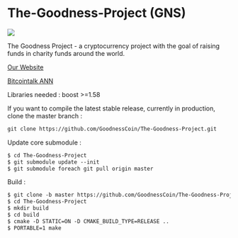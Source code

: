 # The-Goodness-Project (GNS)
![](https://i.paste.pics/014eecc6d1ee9dce3fba36f376a9c7a8.png)

The Goodness Project - a cryptocurrency project with the goal of raising funds in charity funds around the world.

[Our Website](https://goodnesscoin.xyz/)

[Bitcointalk ANN](https://bitcointalk.org/index.php?topic=5155791.0)

Libraries needed : boost >=1.58

If you want to compile the latest stable release, currently in production, clone the master branch :

```html
git clone https://github.com/GoodnessCoin/The-Goodness-Project.git
```

Update core submodule :

```html
$ cd The-Goodness-Project
$ git submodule update --init
$ git submodule foreach git pull origin master
```

Build :

```html
$ git clone -b master https://github.com/GoodnessCoin/The-Goodness-Project.git
$ cd The-Goodness-Project
$ mkdir build
$ cd build
$ cmake -D STATIC=ON -D CMAKE_BUILD_TYPE=RELEASE ..
$ PORTABLE=1 make
```
